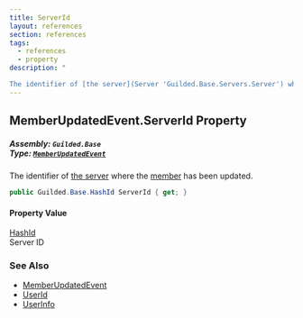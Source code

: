 ```yaml
---
title: ServerId
layout: references
section: references
tags:
  - references
  - property
description: "

The identifier of [the server](Server 'Guilded.Base.Servers.Server') where the [member](MemberUpdatedEvent.UserInfo 'Guilded.Base.Events.MemberUpdatedEvent.UserInfo') has been updated."
---
```


## MemberUpdatedEvent.ServerId Property
##### **Assembly:** `Guilded.Base`<br/>**Type:** [`MemberUpdatedEvent`](MemberUpdatedEvent 'Guilded.Base.Events.MemberUpdatedEvent')

The identifier of [the server](Server 'Guilded.Base.Servers.Server') where the [member](MemberUpdatedEvent.UserInfo 'Guilded.Base.Events.MemberUpdatedEvent.UserInfo') has been updated.

```csharp
public Guilded.Base.HashId ServerId { get; }
```

#### Property Value
[HashId](HashId 'Guilded.Base.HashId')  
Server ID

### See Also
- [MemberUpdatedEvent](MemberUpdatedEvent 'Guilded.Base.Events.MemberUpdatedEvent')
- [UserId](MemberUpdatedEvent.UserId 'Guilded.Base.Events.MemberUpdatedEvent.UserId')
- [UserInfo](MemberUpdatedEvent.UserInfo 'Guilded.Base.Events.MemberUpdatedEvent.UserInfo')